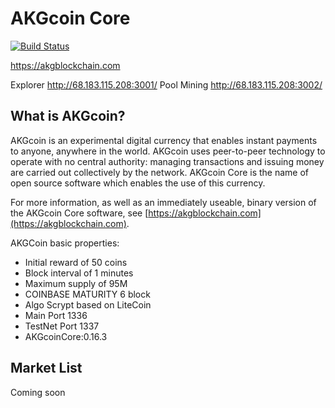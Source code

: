 AKGcoin Core
=====================================

[![Build Status](https://travis-ci.org/akgcoin-project/akgcoin.svg?branch=master)](https://travis-ci.org/akgcoin-project/akgcoin)

https://akgblockchain.com

Explorer
http://68.183.115.208:3001/
Pool Mining
http://68.183.115.208:3002/





What is AKGcoin?
----------------

AKGcoin is an experimental digital currency that enables instant payments to
anyone, anywhere in the world. AKGcoin uses peer-to-peer technology to operate
with no central authority: managing transactions and issuing money are carried
out collectively by the network. AKGcoin Core is the name of open source
software which enables the use of this currency.

For more information, as well as an immediately useable, binary version of
the AKGcoin Core software, see [https://akgblockchain.com](https://akgblockchain.com).

AKGCoin basic properties:
- Initial reward of 50 coins
- Block interval of 1 minutes
- Maximum supply of 95M 
- COINBASE MATURITY 6 block
- Algo Scrypt based on LiteCoin
- Main Port 1336
- TestNet Port 1337
- AKGcoinCore:0.16.3

Market List
-------

Coming soon


